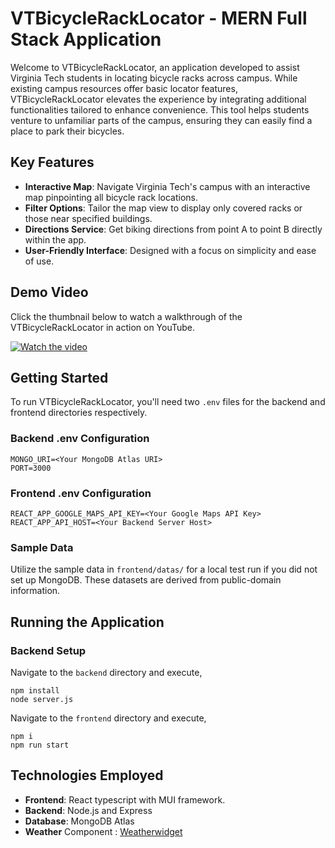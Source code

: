# VTBicycleRackLocator - MERN Full Stack Application

Welcome to VTBicycleRackLocator, an application developed to assist Virginia Tech students in locating bicycle racks across campus. While existing campus resources offer basic locator features, VTBicycleRackLocator elevates the experience by integrating additional functionalities tailored to enhance convenience. This tool helps students venture to unfamiliar parts of the campus, ensuring they can easily find a place to park their bicycles.

## Key Features

- **Interactive Map**: Navigate Virginia Tech's campus with an interactive map pinpointing all bicycle rack locations.
- **Filter Options**: Tailor the map view to display only covered racks or those near specified buildings.
- **Directions Service**: Get biking directions from point A to point B directly within the app.
- **User-Friendly Interface**: Designed with a focus on simplicity and ease of use.

## Demo Video

Click the thumbnail below to watch a walkthrough of the VTBicycleRackLocator in action on YouTube.

[![Watch the video](https://cdn.discordapp.com/attachments/335489602515238914/1171982810064617522/image.png)](https://youtu.be/tGxz1YhQksw?si=nFcCl-UGsyCowdjr)

## Getting Started

To run VTBicycleRackLocator, you'll need two `.env` files for the backend and frontend directories respectively.

### Backend .env Configuration
```env
MONGO_URI=<Your MongoDB Atlas URI>
PORT=3000
```

### Frontend .env Configuration
```env
REACT_APP_GOOGLE_MAPS_API_KEY=<Your Google Maps API Key>
REACT_APP_API_HOST=<Your Backend Server Host>
```
### Sample Data
Utilize the sample data in `frontend/datas/` for a local test run if you did not set up MongoDB. These datasets are derived from public-domain information.

## Running the Application
### Backend Setup
Navigate to the `backend` directory and execute,
```shell
npm install
node server.js
```
Navigate to the `frontend` directory and execute,
```shell
npm i
npm run start
```

## Technologies Employed
- **Frontend**: React typescript with MUI framework.
- **Backend**: Node.js and Express
- **Database**: MongoDB Atlas
- **Weather** Component : [Weatherwidget](https://weatherwidget.io)
